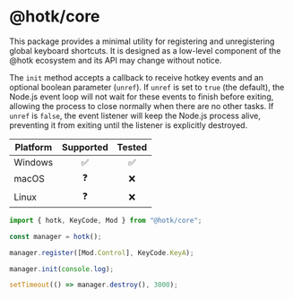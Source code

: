 # @hotk/core

This package provides a minimal utility for registering and unregistering global keyboard shortcuts. It is designed as a low-level component of the @hotk ecosystem and its API may change without notice.

The `init` method accepts a callback to receive hotkey events and an optional boolean parameter (`unref`). If `unref` is set to `true` (the default), the Node.js event loop will not wait for these events to finish before exiting, allowing the process to close normally when there are no other tasks. If `unref` is `false`, the event listener will keep the Node.js process alive, preventing it from exiting until the listener is explicitly destroyed.

| Platform | Supported | Tested |
| -------- | :-------: | :----: |
| Windows  |    ✅     |   ✅   |
| macOS    |    ❓     |   ❌   |
| Linux    |    ❓     |   ❌   |

```js
import { hotk, KeyCode, Mod } from "@hotk/core";

const manager = hotk();

manager.register([Mod.Control], KeyCode.KeyA);

manager.init(console.log);

setTimeout(() => manager.destroy(), 3000);
```
